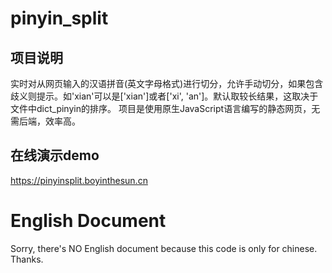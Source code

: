 # pinyin_split
## 项目说明
实时对从网页输入的汉语拼音(英文字母格式)进行切分，允许手动切分，如果包含歧义则提示。如'xian'可以是['xian']或者['xi', 'an']。默认取较长结果，这取决于文件中dict_pinyin的排序。
项目是使用原生JavaScript语言编写的静态网页，无需后端，效率高。
## 在线演示demo
https://pinyinsplit.boyinthesun.cn
# English Document
Sorry, there's NO English document because this code is only for chinese. Thanks.
